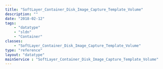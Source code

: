 ```yaml
---
title: "SoftLayer_Container_Disk_Image_Capture_Template_Volume"
description: ""
date: "2018-02-12"
tags:
    - "datatype"
    - "sldn"
    - "Container"
classes:
    - "SoftLayer_Container_Disk_Image_Capture_Template_Volume"
type: "reference"
layout: "datatype"
mainService : "SoftLayer_Container_Disk_Image_Capture_Template_Volume"
---
```

